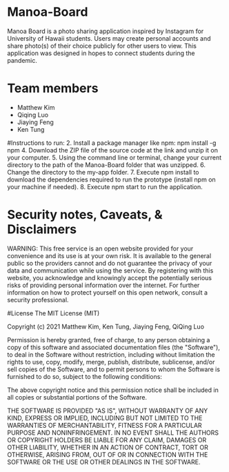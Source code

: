 # Manoa-Board
Manoa Board is a photo sharing application inspired by Instagram for University of Hawaii students. Users may create personal accounts and share photo(s) of their choice publicly for other users to view. This application was designed in hopes to connect students during the pandemic.


# Team members
- Matthew Kim
- Qiqing Luo
- Jiaying Feng
- Ken Tung


#Instructions to run:
2. Install a package manager like npm: npm install -g npm
4. Download the ZIP file of the source code at the link and unzip it on your computer.
5. Using the command line or terminal, change your current directory to the path of the Manoa-Board folder that was unzipped.
6. Change the directory to the my-app folder.
7. Execute npm install to download the dependencies required to run the prototype (install npm on your machine if needed).
8. Execute npm start to run the application.


# Security notes, Caveats, & Disclaimers
WARNING: This free service is an open website provided for your convenience and its use is at your own risk. It is available to the general public so the providers cannot and do not guarantee the privacy of your data and communication while using the service. By registering with this website, you acknowledge and knowingly accept the potentially serious risks of providing personal information over the internet. For further information on how to protect yourself on this open network, consult a security professional.


#License
The MIT License (MIT)

Copyright (c) 2021 Matthew Kim, Ken Tung, Jiaying Feng, QiQing Luo

Permission is hereby granted, free of charge, to any person obtaining a copy
of this software and associated documentation files (the "Software"), to deal
in the Software without restriction, including without limitation the rights
to use, copy, modify, merge, publish, distribute, sublicense, and/or sell
copies of the Software, and to permit persons to whom the Software is
furnished to do so, subject to the following conditions:

The above copyright notice and this permission notice shall be included in
all copies or substantial portions of the Software.

THE SOFTWARE IS PROVIDED "AS IS", WITHOUT WARRANTY OF ANY KIND, EXPRESS OR
IMPLIED, INCLUDING BUT NOT LIMITED TO THE WARRANTIES OF MERCHANTABILITY,
FITNESS FOR A PARTICULAR PURPOSE AND NONINFRINGEMENT. IN NO EVENT SHALL THE
AUTHORS OR COPYRIGHT HOLDERS BE LIABLE FOR ANY CLAIM, DAMAGES OR OTHER
LIABILITY, WHETHER IN AN ACTION OF CONTRACT, TORT OR OTHERWISE, ARISING FROM,
OUT OF OR IN CONNECTION WITH THE SOFTWARE OR THE USE OR OTHER DEALINGS IN
THE SOFTWARE.
